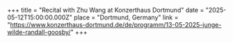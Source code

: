 +++
title = "Recital with Zhu Wang at Konzerthaus Dortmund"
date = "2025-05-12T15:00:00.000Z"
place = "Dortmund, Germany"
link = "https://www.konzerthaus-dortmund.de/de/programm/13-05-2025-junge-wilde-randall-goosby/"
+++



